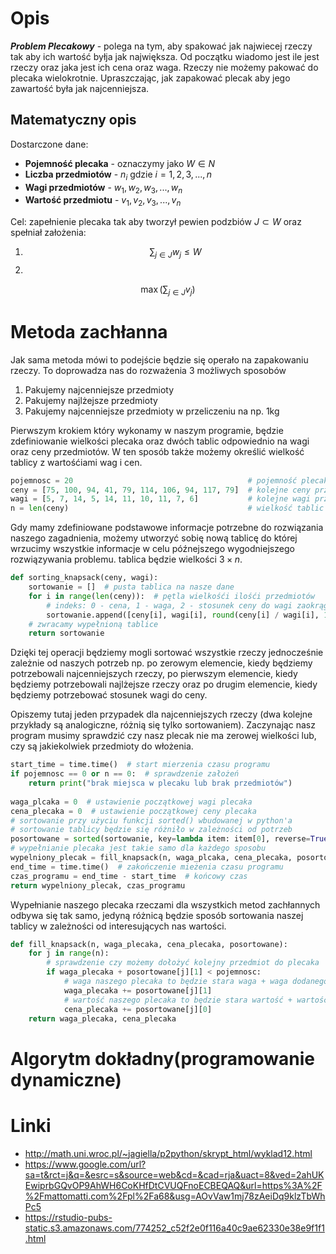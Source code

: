 # Opis 
***Problem Plecakowy*** - polega na tym, aby spakować jak najwiecej rzeczy tak aby ich wartość byłja jak największa. Od początku wiadomo jest ile jest rzeczy oraz jaka jest ich cena oraz waga. Rzeczy nie możemy pakować do plecaka wielokrotnie. Upraszczając, jak zapakować plecak aby jego zawartość była jak najcenniejsza.

## Matematyczny opis
Dostarczone dane:
- **Pojemność plecaka** - oznaczymy jako $W \in N$
- **Liczba przedmiotów** - $n_{i}$ gdzie $i=1,2,3,...,n$
- **Wagi przedmiotów** - $w_{1}, w_{2}, w_{3},...,w_{n}$ 
- **Wartość przedmiotu** - $v_{1}, v_{2}, v_{3},...,v_{n}$

Cel: zapełnienie plecaka tak aby tworzył pewien podzbiów $J \subset W$ oraz spełniał założenia:
1) $$\sum_{j \in J}{w_{j}\le W}$$
2) 
$$ \max ( \sum_{j \in J}{v_{j}}) $$

# Metoda zachłanna
Jak sama metoda mówi to podejście będzie się operało na zapakowaniu rzeczy.
To doprowadza nas do rozważenia 3 możliwych sposobów
1) Pakujemy najcenniejsze przedmioty
2) Pakujemy najlżejsze przedmioty
3) Pakujemy najcenniejsze przedmioty w przeliczeniu na np. 1kg

Pierwszym krokiem który wykonamy w naszym programie, będzie zdefiniowanie wielkości plecaka oraz dwóch tablic odpowiednio na wagi oraz ceny przedmiotów. W ten sposób także możemy określić wielkość tablicy z wartośćiami wag i cen.
```python
pojemnosc = 20                                       # pojemność plecaka
ceny = [75, 100, 94, 41, 79, 114, 106, 94, 117, 79]  # kolejne ceny przedmiotów
wagi = [5, 7, 14, 5, 14, 11, 10, 11, 7, 6]           # kolejne wagi przedmiotów
n = len(ceny)                                        # wielkość tablic
```

Gdy mamy zdefiniowane podstawowe informacje potrzebne do rozwiązania naszego zagadnienia, możemy utworzyć sobię nową tablicę do której wrzucimy wszystkie informacje  w celu późnejszego wygodniejszego rozwiązywania problemu. tablica będzie wielkości $3 \times n$.
```python
def sorting_knapsack(ceny, wagi):  
	sortowanie = []  # pusta tablica na nasze dane 
	for i in range(len(ceny)):  # pętla wielkośći ilośći przedmiotów
		# indeks: 0 - cena, 1 - waga, 2 - stosunek ceny do wagi zaokrąglody do 1 miejsca
		sortowanie.append([ceny[i], wagi[i], round(ceny[i] / wagi[i], 1)])  
	# zwracamy wypełnioną tablice
	return sortowanie
```

Dzięki tej operacji będziemy mogli sortować wszystkie rzeczy jednocześnie zależnie od naszych potrzeb np. po zerowym elemencie, kiedy będziemy potrzebowali najcenniejszych rzeczy, po pierwszym elemencie, kiedy będziemy potrzebowali najlżejsze rzeczy oraz po drugim elemencie, kiedy będziemy potrzebować stosunek wagi do ceny.

Opiszemy tutaj jeden przypadek dla najcenniejszych rzeczy (dwa kolejne przykłady są analogiczne, różnią się tylko sortowaniem). Zaczynając nasz program musimy sprawdzić czy nasz plecak nie ma zerowej wielkości lub, czy są jakiekolwiek przedmioty do włożenia.
```python
start_time = time.time()  # start mierzenia czasu programu
if pojemnosc == 0 or n == 0:  # sprawdzenie założeń 
	return print("brak miejsca w plecaku lub brak przedmiotów")  
  
waga_plcaka = 0  # ustawienie początkowej wagi plecaka
cena_plecaka = 0  # ustawienie początkowej ceny plecaka
# sortowanie przy użyciu funkcji sorted() wbudowanej w python'a
# sortowanie tablicy będzie się różniło w zależności od potrzeb
posortowane = sorted(sortowanie, key=lambda item: item[0], reverse=True)
# wypełnianie plecaka jest takie samo dla każdego sposobu
wypelniony_plecak = fill_knapsack(n, waga_plcaka, cena_plecaka, posortowane)  
end_time = time.time()  # zakończenie mieżenia czasu programu
czas_programu = end_time - start_time  # końcowy czas
return wypelniony_plecak, czas_programu
```

Wypełnianie naszego plecaka rzeczami dla wszystkich metod zachłannych odbywa się tak samo, jedyną różnicą będzie sposób sortowania naszej tablicy w zależności od interesujących nas wartości.
```python
def fill_knapsack(n, waga_plecaka, cena_plecaka, posortowane):  
	for j in range(n):  
		# sprawdzenie czy możemy dołożyć kolejny przedmiot do plecaka
		if waga_plecaka + posortowane[j][1] < pojemnosc:  
			# waga naszego plecaka to będzie stara waga + waga dodanego przedmiotu
			waga_plecaka += posortowane[j][1]  
			# wartość naszego plecaka to będzie stara wartość + wartość dodanego przedmiotu
			cena_plecaka += posortowane[j][0]  
	return waga_plecaka, cena_plecaka
```


# Algorytm dokładny(programowanie dynamiczne)


# Linki
- http://math.uni.wroc.pl/~jagiella/p2python/skrypt_html/wyklad12.html
- https://www.google.com/url?sa=t&rct=j&q=&esrc=s&source=web&cd=&cad=rja&uact=8&ved=2ahUKEwiprbGQvOP9AhWH6CoKHfDtCVUQFnoECBEQAQ&url=https%3A%2F%2Fmattomatti.com%2Fpl%2Fa68&usg=AOvVaw1mj78zAeiDq9klzTbWhPc5
- https://rstudio-pubs-static.s3.amazonaws.com/774252_c52f2e0f116a40c9ae62330e38e9f1f1.html



